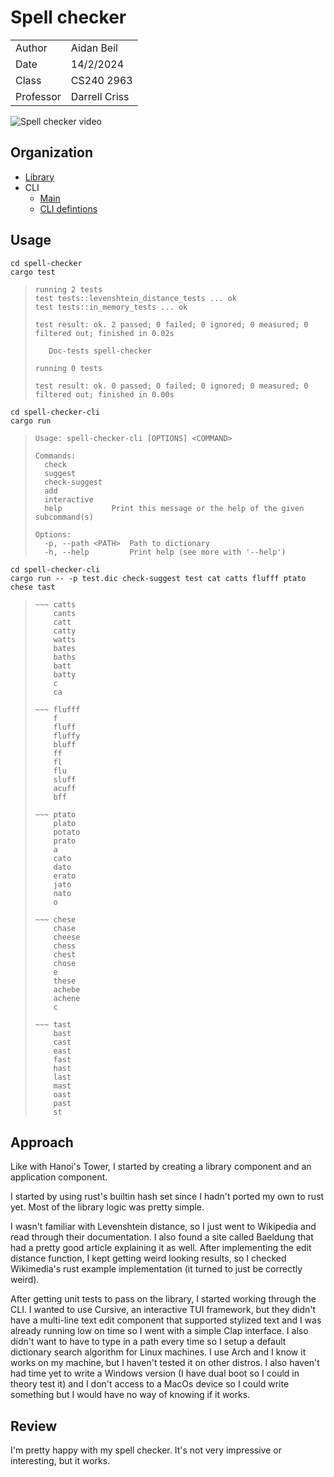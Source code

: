 # Spell checker

| | |
|-|-|
| Author | Aidan Beil |
| Date | 14/2/2024 |
| Class | CS240 2963 |
| Professor | Darrell Criss |

![Spell checker video]()

## Organization

- [Library](spell-checker/src/lib.rs)
- CLI
    - [Main](spell-checker-cli/src/main.rs)
    - [CLI defintions](spell-checker-cli/src/cli.rs)

## Usage

```
cd spell-checker
cargo test
```

> ```
> running 2 tests
> test tests::levenshtein_distance_tests ... ok
> test tests::in_memory_tests ... ok
> 
> test result: ok. 2 passed; 0 failed; 0 ignored; 0 measured; 0 filtered out; finished in 0.02s
> 
>    Doc-tests spell-checker
> 
> running 0 tests
> 
> test result: ok. 0 passed; 0 failed; 0 ignored; 0 measured; 0 filtered out; finished in 0.00s
> ```

```
cd spell-checker-cli
cargo run
```

> ```
> Usage: spell-checker-cli [OPTIONS] <COMMAND>
> 
> Commands:
>   check          
>   suggest        
>   check-suggest  
>   add            
>   interactive    
>   help           Print this message or the help of the given subcommand(s)
> 
> Options:
>   -p, --path <PATH>  Path to dictionary
>   -h, --help         Print help (see more with '--help')
> ```

```
cd spell-checker-cli
cargo run -- -p test.dic check-suggest test cat catts flufff ptato chese tast
```

> ```
> ~~~ catts
>     cants
>     catt
>     catty
>     watts
>     bates
>     baths
>     batt
>     batty
>     c
>     ca
> 
> ~~~ flufff
>     f
>     fluff
>     fluffy
>     bluff
>     ff
>     fl
>     flu
>     sluff
>     acuff
>     bff
> 
> ~~~ ptato
>     plato
>     potato
>     prato
>     a
>     cato
>     dato
>     erato
>     jato
>     nato
>     o
> 
> ~~~ chese
>     chase
>     cheese
>     chess
>     chest
>     chose
>     e
>     these
>     achebe
>     achene
>     c
> 
> ~~~ tast
>     bast
>     cast
>     east
>     fast
>     hast
>     last
>     mast
>     oast
>     past
>     st
> ```

## Approach

Like with Hanoi's Tower, I started by creating a library component and an application component.

I started by using rust's builtin hash set since I hadn't ported my own to rust yet. Most of the library logic was pretty simple.

I wasn't familiar with Levenshtein distance, so I just went to Wikipedia and read through their documentation. I also found a site called Baeldung that had a pretty good article explaining it as well. After implementing the edit distance function, I kept getting weird looking results, so I checked Wikimedia's rust example implementation (it turned to just be correctly weird).

After getting unit tests to pass on the library, I started working through the CLI. I wanted to use Cursive, an interactive TUI framework, but they didn't have a multi-line text edit component that supported stylized text and I was already running low on time so I went with a simple Clap interface. I also didn't want to have to type in a path every time so I setup a default dictionary search algorithm for Linux machines. I use Arch and I know it works on my machine, but I haven't tested it on other distros. I also haven't had time yet to write a Windows version (I have dual boot so I could in theory test it) and I don't access to a MacOs device so I could write something but I would have no way of knowing if it works. 

## Review

I'm pretty happy with my spell checker. It's not very impressive or interesting, but it works.